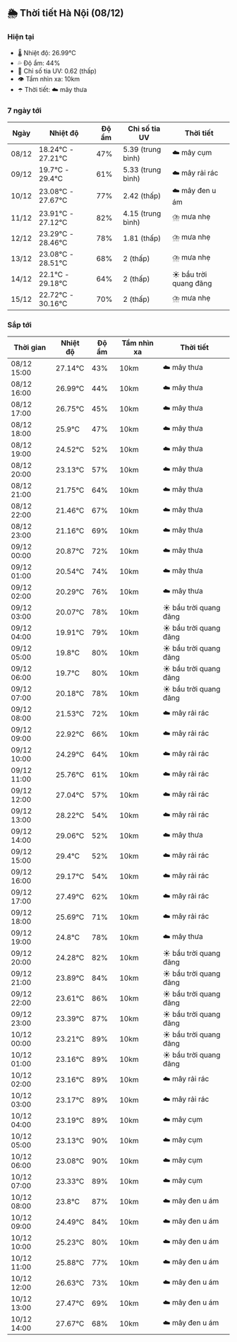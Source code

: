 ## 🌦️ Thời tiết Hà Nội (08/12)

### Hiện tại

- 🌡️ Nhiệt độ: 26.99℃
- 💦 Độ ẩm: 44%
- 🌟 Chỉ số tia UV: 0.62 (thấp)
- 👁️ Tầm nhìn xa: 10km
- ☂️ Thời tiết: ☁️ mây thưa

### 7 ngày tới

| Ngày | Nhiệt độ | Độ ẩm | Chỉ số tia UV | Thời tiết |
| --- | --- | --- | --- | --- |
| 08/12 | 18.24℃ - 27.21℃ | 47% | 5.39 (trung bình) | ☁️ mây cụm |
| 09/12 | 19.7℃ - 29.4℃ | 61% | 5.33 (trung bình) | ☁️ mây rải rác |
| 10/12 | 23.08℃ - 27.67℃ | 77% | 2.42 (thấp) | ☁️ mây đen u ám |
| 11/12 | 23.91℃ - 27.12℃ | 82% | 4.15 (trung bình) | ⛈️ mưa nhẹ |
| 12/12 | 23.29℃ - 28.46℃ | 78% | 1.81 (thấp) | ⛈️ mưa nhẹ |
| 13/12 | 23.08℃ - 28.51℃ | 68% | 2 (thấp) | ⛈️ mưa nhẹ |
| 14/12 | 22.1℃ - 29.18℃ | 64% | 2 (thấp) | ☀️ bầu trời quang đãng |
| 15/12 | 22.72℃ - 30.16℃ | 70% | 2 (thấp) | ⛈️ mưa nhẹ |

### Sắp tới

| Thời gian | Nhiệt độ | Độ ẩm | Tầm nhìn xa | Thời tiết |
| --- | --- | --- | --- | --- |
| 08/12 15:00 | 27.14℃ | 43% | 10km | ☁️ mây thưa |
| 08/12 16:00 | 26.99℃ | 44% | 10km | ☁️ mây thưa |
| 08/12 17:00 | 26.75℃ | 45% | 10km | ☁️ mây thưa |
| 08/12 18:00 | 25.9℃ | 47% | 10km | ☁️ mây thưa |
| 08/12 19:00 | 24.52℃ | 52% | 10km | ☁️ mây thưa |
| 08/12 20:00 | 23.13℃ | 57% | 10km | ☁️ mây thưa |
| 08/12 21:00 | 21.75℃ | 64% | 10km | ☁️ mây thưa |
| 08/12 22:00 | 21.46℃ | 67% | 10km | ☁️ mây thưa |
| 08/12 23:00 | 21.16℃ | 69% | 10km | ☁️ mây thưa |
| 09/12 00:00 | 20.87℃ | 72% | 10km | ☁️ mây thưa |
| 09/12 01:00 | 20.54℃ | 74% | 10km | ☁️ mây thưa |
| 09/12 02:00 | 20.29℃ | 76% | 10km | ☁️ mây thưa |
| 09/12 03:00 | 20.07℃ | 78% | 10km | ☀️ bầu trời quang đãng |
| 09/12 04:00 | 19.91℃ | 79% | 10km | ☀️ bầu trời quang đãng |
| 09/12 05:00 | 19.8℃ | 80% | 10km | ☀️ bầu trời quang đãng |
| 09/12 06:00 | 19.7℃ | 80% | 10km | ☀️ bầu trời quang đãng |
| 09/12 07:00 | 20.18℃ | 78% | 10km | ☀️ bầu trời quang đãng |
| 09/12 08:00 | 21.53℃ | 72% | 10km | ☁️ mây rải rác |
| 09/12 09:00 | 22.92℃ | 66% | 10km | ☁️ mây rải rác |
| 09/12 10:00 | 24.29℃ | 64% | 10km | ☁️ mây rải rác |
| 09/12 11:00 | 25.76℃ | 61% | 10km | ☁️ mây rải rác |
| 09/12 12:00 | 27.04℃ | 57% | 10km | ☁️ mây rải rác |
| 09/12 13:00 | 28.22℃ | 54% | 10km | ☁️ mây rải rác |
| 09/12 14:00 | 29.06℃ | 52% | 10km | ☁️ mây thưa |
| 09/12 15:00 | 29.4℃ | 52% | 10km | ☁️ mây rải rác |
| 09/12 16:00 | 29.17℃ | 54% | 10km | ☁️ mây rải rác |
| 09/12 17:00 | 27.49℃ | 62% | 10km | ☁️ mây rải rác |
| 09/12 18:00 | 25.69℃ | 71% | 10km | ☁️ mây rải rác |
| 09/12 19:00 | 24.8℃ | 78% | 10km | ☁️ mây thưa |
| 09/12 20:00 | 24.28℃ | 82% | 10km | ☀️ bầu trời quang đãng |
| 09/12 21:00 | 23.89℃ | 84% | 10km | ☀️ bầu trời quang đãng |
| 09/12 22:00 | 23.61℃ | 86% | 10km | ☀️ bầu trời quang đãng |
| 09/12 23:00 | 23.39℃ | 87% | 10km | ☀️ bầu trời quang đãng |
| 10/12 00:00 | 23.21℃ | 89% | 10km | ☀️ bầu trời quang đãng |
| 10/12 01:00 | 23.16℃ | 89% | 10km | ☀️ bầu trời quang đãng |
| 10/12 02:00 | 23.16℃ | 89% | 10km | ☁️ mây rải rác |
| 10/12 03:00 | 23.17℃ | 89% | 10km | ☁️ mây rải rác |
| 10/12 04:00 | 23.19℃ | 89% | 10km | ☁️ mây cụm |
| 10/12 05:00 | 23.13℃ | 90% | 10km | ☁️ mây cụm |
| 10/12 06:00 | 23.08℃ | 90% | 10km | ☁️ mây cụm |
| 10/12 07:00 | 23.33℃ | 89% | 10km | ☁️ mây cụm |
| 10/12 08:00 | 23.8℃ | 87% | 10km | ☁️ mây đen u ám |
| 10/12 09:00 | 24.49℃ | 84% | 10km | ☁️ mây đen u ám |
| 10/12 10:00 | 25.23℃ | 80% | 10km | ☁️ mây đen u ám |
| 10/12 11:00 | 25.88℃ | 77% | 10km | ☁️ mây đen u ám |
| 10/12 12:00 | 26.63℃ | 73% | 10km | ☁️ mây đen u ám |
| 10/12 13:00 | 27.47℃ | 69% | 10km | ☁️ mây đen u ám |
| 10/12 14:00 | 27.67℃ | 68% | 10km | ☁️ mây đen u ám |
